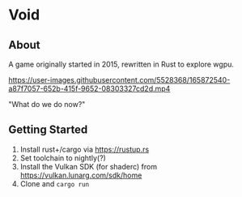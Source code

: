 # Void

## About

A game originally started in 2015, rewritten in Rust to explore wgpu.

https://user-images.githubusercontent.com/5528368/165872540-a87f7057-652b-415f-9652-08303327cd2d.mp4

"What do we do now?"


## Getting Started

1. Install rust+/cargo via https://rustup.rs
2. Set toolchain to nightly(?)
3. Install the Vulkan SDK (for shaderc) from https://vulkan.lunarg.com/sdk/home
4. Clone and `cargo run`
